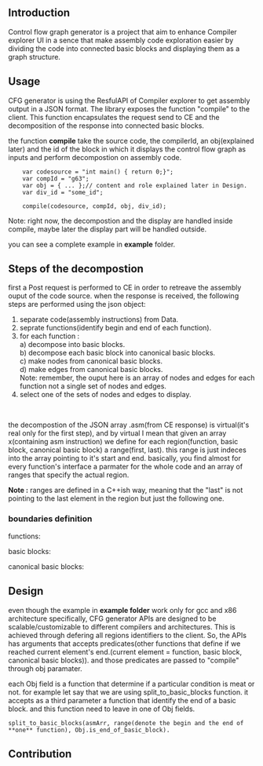 Introduction
-----------

Control flow graph generator is a project that aim to  enhance Compiler explorer UI in a sence that make assembly
code exploration easier by dividing the code into connected basic blocks and displaying them as a graph structure.


## Usage ##

CFG generator is using the ResfulAPI of Compiler explorer to get assembly output in a JSON format.
The library exposes the function "compile" to the client. This function encapsulates the request send to CE and the
decomposition of the response into connected basic blocks.

the function **compile** take the source code, the compilerId, an obj(explained later) and the id of the block in which
it displays the control flow graph as inputs and perform decompostion on assembly code.

```JS
    var codesource = "int main() { return 0;}";
    var compId = "g63";
    var obj = { ... };// content and role explained later in Design.
    var div_id = "some_id";

    compile(codesource, compId, obj, div_id);
```
Note: right now, the decompostion and the display are handled inside compile, maybe later the display part will be handled
outside.

you can see a complete example in **example** folder.


## Steps of the decompostion ##

first a Post request is performed to CE in order to retreave the assembly ouput of the code source.
when the response is received, the following steps are performed using the json object:

1) separate code(assembly instructions) from Data.
2) seprate functions(identify begin and end of each function).
3) for each function :<br>
   a) decompose into basic blocks.<br>
   b) decompose each basic block  into canonical basic blocks.<br>
   c) make nodes from canonical basic blocks.<br>
   d) make edges from canonical basic blocks.<br>
  Note: remember, the ouput here is  an array of nodes and edges for each function not a single set of nodes and edges.<br>
4) select one of the sets of nodes and edges to display.

<br>

the decompostion of the JSON array .asm(from CE response) is virtual(it's real only for the first step), and by virtual I mean
that given an array x(containing asm instruction) we define for each region(function, basic block, canonical basic block) a range(first, last).
this range is just indeces into the array pointing to it's start and end. basically, you find almost for every function's interface
a parmater for the whole code and an array of ranges that specify the actual region.


**Note :** ranges are defined in a C++ish way, meaning that the "last" is not pointing to the last element in the region but
           just the following one.


### boundaries definition
functions:

basic blocks:

canonical basic blocks:





## Design  ##

even though the example in **example folder** work only for gcc and x86 architecture specifically, CFG generator APIs are
designed to be scalable/customizable to different compilers and architectures. This is achieved through defering all regions
identifiers to the client. So, the APIs has arguments that accepts predicates(other functions that define if we reached
current element's end.(current element = function, basic block, canonical basic blocks)). and those predicates are passed
to "compile" through obj paramater.

each Obj field is a function that determine if a particular condition is meat or not. for example let say that we are using
split_to_basic_blocks function. it accepts as a third parameter a function that identify  the end of a basic block. and this
function need to leave in one of Obj fields.

```JS
split_to_basic_blocks(asmArr, range(denote the begin and the end of **one** function), Obj.is_end_of_basic_block).
```


## Contribution ##




